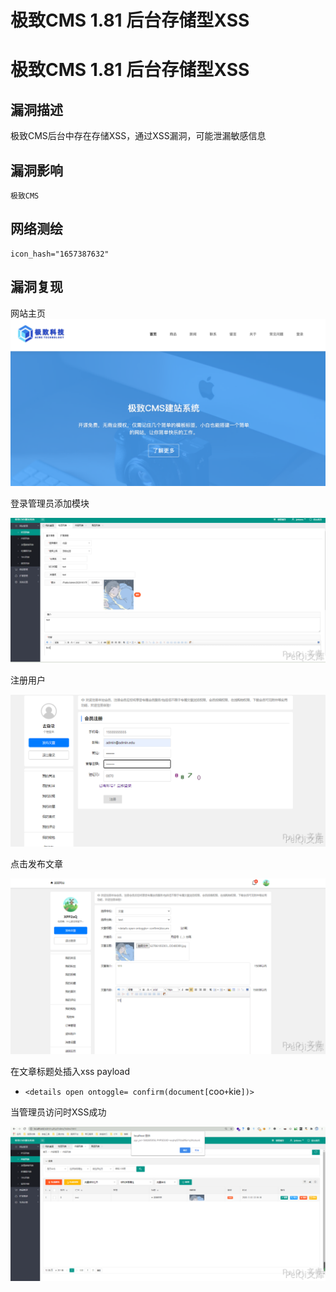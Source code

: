 # 极致CMS 1.81 后台存储型XSS

# 极致CMS 1.81 后台存储型XSS

## 漏洞描述

极致CMS后台中存在存储XSS，通过XSS漏洞，可能泄漏敏感信息

## 漏洞影响

```
极致CMS
```

## 网络测绘

```
icon_hash="1657387632"
```

## 漏洞复现

网站主页![img](/images/202202170914080.png)

登录管理员添加模块

![](/images/202202170915540.png)

注册用户

![](/images/202202170915958.png)

点击发布文章

![](/images/202202170915367.png)

在文章标题处插入xss payload

- `<details open ontoggle= confirm(document[`coo`+`kie`])>`

当管理员访问时XSS成功

![](/images/202202170915879.png)


